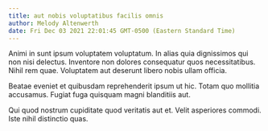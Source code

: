 ```yaml
---
title: aut nobis voluptatibus facilis omnis
author: Melody Altenwerth
date: Fri Dec 03 2021 22:01:45 GMT-0500 (Eastern Standard Time)
---
```

Animi in sunt ipsum voluptatem voluptatum. In alias quia dignissimos qui non nisi delectus. Inventore non dolores consequatur quos necessitatibus. Nihil rem quae. Voluptatem aut deserunt libero nobis ullam officia.

 Beatae eveniet et quibusdam reprehenderit ipsum ut hic. Totam quo mollitia accusamus. Fugiat fuga quisquam magni blanditiis aut.

 Qui quod nostrum cupiditate quod veritatis aut et. Velit asperiores commodi. Iste nihil distinctio quas.